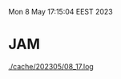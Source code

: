 Mon  8 May 17:15:04 EEST 2023
# JAM
<a href='./cache/202305/08_17.log'>./cache/202305/08_17.log</a>
